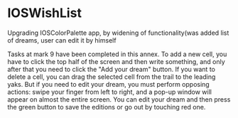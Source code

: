 # IOSWishList
Upgrading IOSColorPalette app, by widening of functionality(was added list of dreams, user can edit it by himself


Tasks at mark 9 have been completed in this annex. To add a new cell, you have to click the top half of the screen and then write something, and only after that you need to click the "Add your dream" button. If you want to delete a cell, you can drag the selected cell from the trail to the leading yaks. But if you need to edit your dream, you must perform opposing actions: swipe your finger from left to right, and a pop-up window will appear on almost the entire screen. You can edit your dream and then press the green button to save the editions or go out by touching red one.
